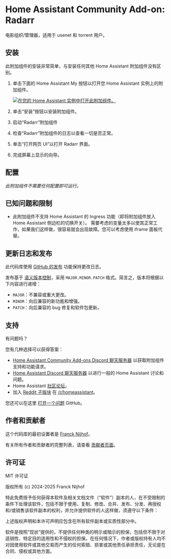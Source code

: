 # Home Assistant Community Add-on: Radarr

电影组织/管理器，适用于 usenet 和 torrent 用户。

## 安装

此附加组件的安装非常简单，与安装任何其他 Home Assistant 附加组件没有区别。

1. 单击下面的 Home Assistant My 按钮以打开您 Home Assistant 实例上的附加组件。

   [![在您的 Home Assistant 实例中打开此附加组件。][addon-badge]][addon]

1. 单击“安装”按钮以安装附加组件。
1. 启动“Radarr”附加组件
1. 检查“Radarr”附加组件的日志以查看一切是否正常。
1. 单击“打开网页 UI”以打开 Radarr 界面。
1. 完成屏幕上显示的向导。

## 配置

_此附加组件不需要任何配置即可运行。_

## 已知问题和限制

- 此附加组件不支持 Home Assistant 的 Ingress 功能（即将附加组件放入 Home Assistant 侧边栏的切换开关）。
  需要考虑的变量太多以使其正常工作，如果我们这样做，很容易就会出现故障。您可以考虑使用 iframe 面板代替。

## 更新日志和发布

此代码库使用 [GitHub 的发布][releases] 功能保持更改日志。

发布基于 [语义版本控制][semver]，采用 `MAJOR.MINOR.PATCH` 格式。简言之，版本将根据以下内容进行递增：

- `MAJOR`：不兼容或重大更改。
- `MINOR`：向后兼容的新功能和增强。
- `PATCH`：向后兼容的 bug 修复和软件包更新。

## 支持

有问题吗？

您有几种选择可以获得答案：

- [Home Assistant Community Add-ons Discord 聊天服务器][discord] 以获取附加组件支持和功能请求。
- [Home Assistant Discord 聊天服务器][discord-ha] 以进行一般的 Home Assistant 讨论和问题。
- Home Assistant [社区论坛][forum]。
- 加入 [Reddit 子版块][reddit] 在 [/r/homeassistant][reddit]。

您还可以在这里 [打开一个问题][issue] GitHub。

## 作者和贡献者

这个代码库的最初设置者是 [Franck Nijhof][frenck]。

有关所有作者和贡献者的完整列表，请查看 [贡献者页面][contributors]。

## 许可证

MIT 许可证

版权所有 (c) 2024-2025 Franck Nijhof

特此免费授予任何获得本软件及相关文档文件（“软件”）副本的人，在不受限制的条件下处理该软件，包括不限于使用、复制、修改、合并、发布、分发、再授权和/或销售该软件副本的权利，并允许提供软件的人这样做，须遵守以下条件：

上述版权声明和本许可声明应包含在所有软件副本或实质性部分中。

软件是按照“现状”提供的，不提供任何种类的明示或暗示的担保，包括但不限于对适销性、特定目的适用性和不侵权的担保。在任何情况下，作者或版权持有人均不对因使用软件或其他交易而产生的任何索赔、损害或其他责任承担责任，无论是在合同、侵权或其他方面。

[addon-badge]: https://my.home-assistant.io/badges/supervisor_addon.svg
[addon]: https://my.home-assistant.io/redirect/supervisor_addon/?addon=a0d7b954_radarr&repository_url=https%3A%2F%2Fgithub.com%2Fhassio-addons%2Frepository
[contributors]: https://github.com/hassio-addons/addon-radarr/graphs/contributors
[discord-ha]: https://discord.gg/c5DvZ4e
[discord]: https://discord.me/hassioaddons
[forum]: https://community.home-assistant.io/t/?u=frenck
[frenck]: https://github.com/frenck
[issue]: https://github.com/hassio-addons/addon-radarr/issues
[reddit]: https://reddit.com/r/homeassistant
[releases]: https://github.com/hassio-addons/addon-radarr/releases
[semver]: http://semver.org/spec/v2.0.0.html